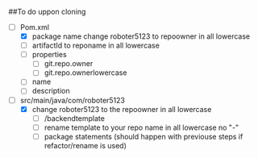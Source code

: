 ##To do uppon cloning

- [ ] Pom.xml
    - [X] package name change roboter5123 to repoowner in all lowercase
    - [ ] artifactId to reponame in all lowercase
    - [ ] properties
        - [ ] git.repo.owner
        - [ ] git.repo.ownerlowercase
    - [ ] name
    - [ ] description
- [ ] src/main/java/com/roboter5123
    - [X] change roboter5123 to the repoowner in all lowercase
        - [ ] /backendtemplate
        - [ ] rename template to your repo name in all lowercase no "-"
        - [ ] package statements (should happen with previouse steps if refactor/rename is used)
